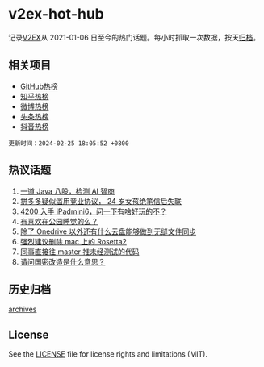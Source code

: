 # v2ex-hot-hub

 记录[V2EX](https://www.v2ex.com/)从 2021-01-06 日至今的热门话题。每小时抓取一次数据，按天[归档](archives)。
 
 ## 相关项目

- [GitHub热榜](https://github.com/snaildev/github-hot-hub)
- [知乎热榜](https://github.com/snaildev/zhihu-hot-hub)
- [微博热榜](https://github.com/snaildev/weibo-hot-hub)
- [头条热榜](https://github.com/snaildev/toutiao-hot-hub)
- [抖音热榜](https://github.com/snaildev/douyin-hot-hub)


 `更新时间：2024-02-25 18:05:52 +0800`

## 热议话题

1. [一道 Java 八股，检测 AI 智商](https://www.v2ex.com/t/1018215)
1. [拼多多疑似滥用竞业协议， 24 岁女孩绝笔信后失联](https://www.v2ex.com/t/1018187)
1. [4200 入手 iPadmini6，问一下有啥好玩的不？](https://www.v2ex.com/t/1018152)
1. [有喜欢在公园睡觉的么？](https://www.v2ex.com/t/1018219)
1. [除了 Onedrive 以外还有什么云盘能够做到无缝文件同步](https://www.v2ex.com/t/1018158)
1. [强烈建议删除 mac 上的 Rosetta2](https://www.v2ex.com/t/1018208)
1. [同事直接往 master 推未经测试的代码](https://www.v2ex.com/t/1018230)
1. [请问国密改造是什么意思？](https://www.v2ex.com/t/1018190)

## 历史归档

[archives](archives)

## License

See the [LICENSE](LICENSE) file for license rights and limitations (MIT).
